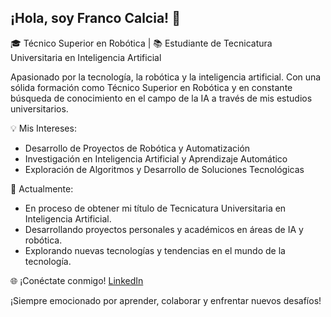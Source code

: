 ## ¡Hola, soy Franco Calcia! 👋

🎓 Técnico Superior en Robótica | 📚 Estudiante de Tecnicatura Universitaria en Inteligencia Artificial

Apasionado por la tecnología, la robótica y la inteligencia artificial. Con una sólida formación como Técnico Superior en Robótica y en constante búsqueda de conocimiento en el campo de la IA a través de mis estudios universitarios.

💡 Mis Intereses:
- Desarrollo de Proyectos de Robótica y Automatización
- Investigación en Inteligencia Artificial y Aprendizaje Automático
- Exploración de Algoritmos y Desarrollo de Soluciones Tecnológicas

🚀 Actualmente:
- En proceso de obtener mi título de Tecnicatura Universitaria en Inteligencia Artificial.
- Desarrollando proyectos personales y académicos en áreas de IA y robótica.
- Explorando nuevas tecnologías y tendencias en el mundo de la tecnología.

🌐 ¡Conéctate conmigo!
[LinkedIn](https://www.linkedin.com/in/francocalcia/)

¡Siempre emocionado por aprender, colaborar y enfrentar nuevos desafíos!

<!---
FrancoCalcia/FrancoCalcia is a ✨ special ✨ repository because its `README.md` (this file) appears on your GitHub profile.
You can click the Preview link to take a look at your changes.
--->

